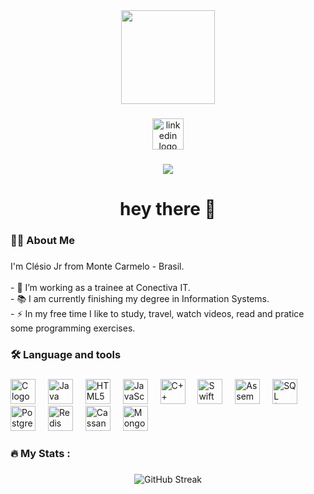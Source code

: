 <div align="center">
  <img height="150" src="https://media2.giphy.com/media/v1.Y2lkPTc5MGI3NjExa2kwanB3YzNpY2dza2Z6YWloazl3OHVuNmp0MzVhOGc1N21jemsyaCZlcD12MV9naWZzX3NlYXJjaCZjdD1n/jUwpNzg9IcyrK/200.webp"  />
</div>

###

<div align="center">
  <a href="https://www.linkedin.com/in/cl%C3%A9sio-j%C3%BAnior/" target="_blank">
    <img src="https://img.shields.io/static/v1?message=LinkedIn&logo=linkedin&label=&color=0077B5&logoColor=white&labelColor=&style=for-the-badge" height="50" alt="linkedin logo" />
  </a>
</div>


###

<div align="center">
  <img src="https://visitor-badge.laobi.icu/badge?page_id=clesio-junior"  />
</div>

###

<h1 align="center">hey there 👋</h1>

###

<h3 align="left">👩‍💻  About Me</h3>

###

<p align="left">I'm Clésio Jr from Monte Carmelo - Brasil.<br><br>- 🔭 I’m working as a trainee at Conectiva IT.<br>- 📚 I am currently finishing my degree in Information Systems. <br>- ⚡ In my free time I like to study, travel, watch videos, read and pratice some programming exercises.</p>

###

<h3 align="left">🛠 Language and tools</h3>

###

<div align="left">
  <img src="https://cdn.jsdelivr.net/gh/devicons/devicon/icons/c/c-original.svg" height="40" alt="C logo" />
  <img width="12" />
  <img src="https://cdn.jsdelivr.net/gh/devicons/devicon/icons/java/java-original.svg" height="40" alt="Java logo" />
  <img width="12" />
  <img src="https://cdn.jsdelivr.net/gh/devicons/devicon/icons/html5/html5-original.svg" height="40" alt="HTML5 logo" />
  <img width="12" />
  <img src="https://cdn.jsdelivr.net/gh/devicons/devicon/icons/javascript/javascript-original.svg" height="40" alt="JavaScript logo" />
  <img width="12" />
  <img src="https://cdn.jsdelivr.net/gh/devicons/devicon/icons/cplusplus/cplusplus-original.svg" height="40" alt="C++ logo" />
  <img width="12" />
  <img src="https://cdn.jsdelivr.net/gh/devicons/devicon/icons/swift/swift-original.svg" height="40" alt="Swift logo" />
  <img width="12" />
  <img src="https://computerlanguagesite.wordpress.com/wp-content/uploads/2022/09/asm.png?w=225" height="40" alt="Assembly logo" />
  <img width="12" />
  <img src="https://cdn.jsdelivr.net/gh/devicons/devicon/icons/mysql/mysql-original.svg" height="40" alt="SQL (MySQL) logo" />
  <img width="12" />
  <img src="https://cdn.jsdelivr.net/gh/devicons/devicon/icons/postgresql/postgresql-original.svg" height="40" alt="PostgreSQL logo" />
  <img width="12" />
  <img src="https://cdn.jsdelivr.net/gh/devicons/devicon/icons/redis/redis-original.svg" height="40" alt="Redis logo" />
  <img width="12" />
  <img src="https://download.logo.wine/logo/Apache_Cassandra/Apache_Cassandra-Logo.wine.png" height="40" alt="Cassandra logo" />
  <img width="12" />
  <img src="https://cdn.jsdelivr.net/gh/devicons/devicon/icons/mongodb/mongodb-original.svg" height="40" alt="MongoDB logo" />
</div>


###

<h3 align="left">🔥   My Stats :</h3>

###

<div align="center">
  <img src="https://streak-stats.demolab.com/?user=clesio-junior" alt="GitHub Streak" />
</div>

###
